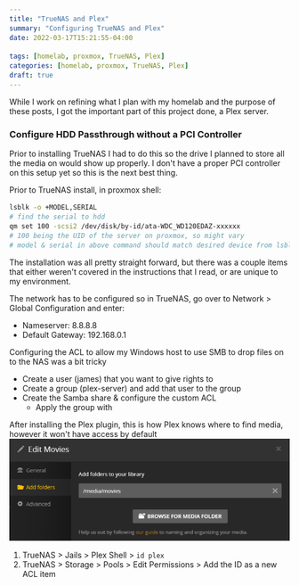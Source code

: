 ```yaml
---
title: "TrueNAS and Plex"
summary: "Configuring TrueNAS and Plex"
date: 2022-03-17T15:21:55-04:00

tags: [homelab, proxmox, TrueNAS, Plex]
categories: [homelab, proxmox, TrueNAS, Plex]
draft: true
---
```


While I work on refining what I plan with my homelab and the purpose of these posts, I got the important part of this
project done, a Plex server.

### Configure HDD Passthrough without a PCI Controller

Prior to installing TrueNAS I had to do this so the drive I planned to store all the media on would show up properly. I
don't have a proper PCI controller on this setup yet so this is the next best thing. 

Prior to TrueNAS install, in proxmox shell:
```bash
lsblk -o +MODEL,SERIAL
# find the serial to hdd
qm set 100 -scsi2 /dev/disk/by-id/ata-WDC_WD120EDAZ-xxxxxx
# 100 being the UID of the server on proxmox, so might vary
# model & serial in above command should match desired device from lsblk output
```
The installation was all pretty straight forward, but there was a couple items that either weren't covered in the 
instructions that I read, or are unique to my environment.

The network has to be configured so in TrueNAS, go over to Network > Global Configuration and enter:
* Nameserver: 8.8.8.8
* Default Gateway: 192.168.0.1

Configuring the ACL to allow my Windows host to use SMB to drop files on to the NAS was a bit tricky
* Create a user (james) that you want to give rights to
* Create a group (plex-server) and add that user to the group
* Create the Samba share & configure the custom ACL
    * Apply the group with 

After installing the Plex plugin, this is how Plex knows where to find media, however it won't have access by default
![movies folders on plex](/images/homelab/plex-movies-1.png)

1. TrueNAS > Jails > Plex Shell > `id plex`
2. TrueNAS > Storage > Pools > Edit Permissions > Add the ID as a new ACL item
